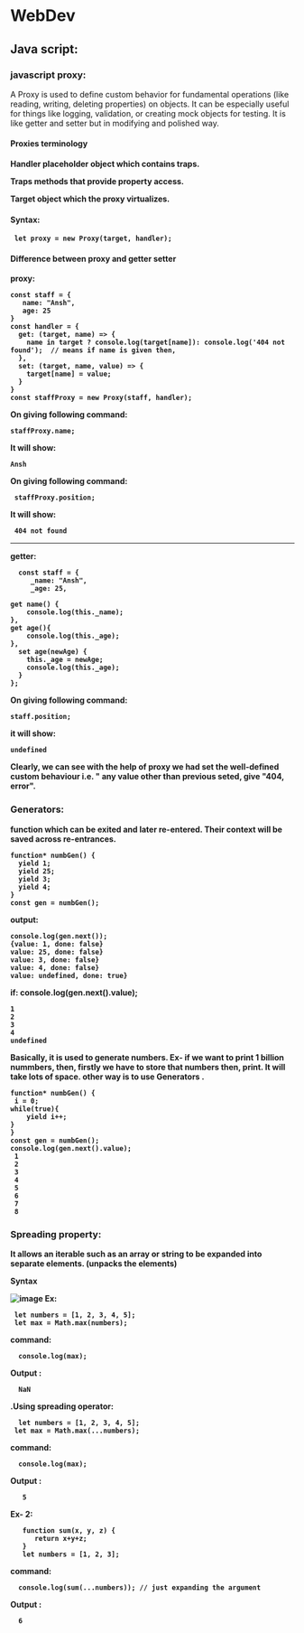 # WebDev
## Java script:
### javascript proxy:

A Proxy is used to define custom behavior for fundamental operations (like reading, writing, deleting properties) on objects. It can be especially useful for things like logging, validation, or creating mock objects for testing.
It is like getter and setter but in modifying and polished way.

#### Proxies terminology
<b> Handler <b>
placeholder object which contains traps.

<b> Traps <b>
methods that provide property access.

<b> Target <b>
object which the proxy virtualizes.

#### Syntax:
     let proxy = new Proxy(target, handler);

#### Difference between proxy and getter setter
proxy:


    const staff = {
       name: "Ansh",
       age: 25
    }
    const handler = {
      get: (target, name) => {
        name in target ? console.log(target[name]): console.log('404 not found');  // means if name is given then, 
      },
      set: (target, name, value) => {
        target[name] = value;
      }
    }
    const staffProxy = new Proxy(staff, handler);
On giving following command:

    staffProxy.name;
It will  show:

    Ansh
On giving following command:
  
     staffProxy.position;  
 It will show: 
 
     404 not found 
___________________________________________________________________________________________________________________
 getter:
 
      const staff = {
         _name: "Ansh",
         _age: 25,

    get name() {
        console.log(this._name);
    },
    get age(){
        console.log(this._age);
    },
      set age(newAge) {
        this._age = newAge;
        console.log(this._age);
      }
    };
On giving following command:

    staff.position;
it will show:

    undefined

Clearly, we can see with the help of proxy we had set the well-defined custom behaviour i.e. " any value other than previous seted, give "404, error".

### Generators:
function which can be exited and later re-entered. Their context will be saved across re-entrances.

    function* numbGen() {
      yield 1;
      yield 25;
      yield 3;
      yield 4;
    }
    const gen = numbGen();
output:

    console.log(gen.next());
    {value: 1, done: false}
    value: 25, done: false}
    value: 3, done: false}
    value: 4, done: false}
    value: undefined, done: true}

if: console.log(gen.next().value);

    1
    2
    3
    4
    undefined

Basically, it is used to generate numbers. Ex- if we want to print 1 billion nummbers, then, firstly we have to store that numbers then, print. It will take lots of space. <b> other way is to use Generators <b>.

    function* numbGen() {
     i = 0;
    while(true){
        yield i++;
    }
    }
    const gen = numbGen();
    console.log(gen.next().value);
     1
     2
     3
     4
     5
     6
     7
     8

### Spreading property:
It allows an iterable such as an array or string to be expanded into separate elements. (unpacks the elements)
<p><b> Syntax <b></p>
     
![image](https://github.com/user-attachments/assets/75060577-01c5-49da-8ea3-afbedbe601d8)
Ex:

     let numbers = [1, 2, 3, 4, 5];
     let max = Math.max(numbers);
command:

      console.log(max);
Output : 

      NaN
.Using spreading operator:

      let numbers = [1, 2, 3, 4, 5];
     let max = Math.max(...numbers);
command:

      console.log(max);
Output : 

       5
Ex- 2:

       function sum(x, y, z) {
          return x+y+z;
       }
       let numbers = [1, 2, 3];
 command:

      console.log(sum(...numbers)); // just expanding the argument
Output : 

      6    
